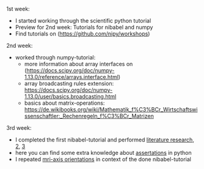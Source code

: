 1st week: 
- I started working through the scientific python tutorial
- Preview for 2nd week: Tutorials for nibabel and numpy
- Find tutorials on (https://github.com/nipy/workshops)

2nd week:
- worked through numpy-tutorial:
  - more information about array interfaces on (https://docs.scipy.org/doc/numpy-1.13.0/reference/arrays.interface.html)
  - array broadcasting rules extension: https://docs.scipy.org/doc/numpy-1.13.0/user/basics.broadcasting.html 
  - basics about matrix-operations: https://de.wikibooks.org/wiki/Mathematik_f%C3%BCr_Wirtschaftswissenschaftler:_Rechenregeln_f%C3%BCr_Matrizen
 
3rd week:
- I completed the first nibabel-tutorial and performed [literature research](http://www.jneurosci.org/cgi/doi/10.1523/JNEUROSCI.0995-06.2006), [2](http://linkinghub.elsevier.com/retrieve/pii/S1053811916307121), [3](http://dx.plos.org/10.1371/journal.pcbi.1003412)
- here you can find some extra knowledge about [assertations](https://wiki.python.org/moin/UsingAssertionsEffectively) in python
- I repeated [mri-axis orientations](http://www.grahamwideman.com/gw/brain/orientation/orientterms.htm) in context of the done nibabel-tutorial
